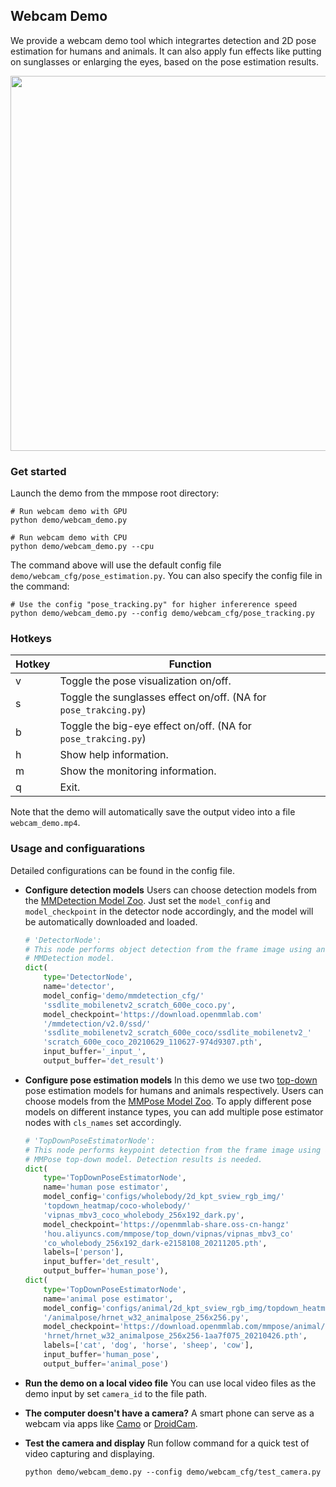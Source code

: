 ## Webcam Demo

We provide a webcam demo tool which integrartes detection and 2D pose estimation for humans and animals. It can also apply fun effects like putting on sunglasses or enlarging the eyes, based on the pose estimation results.

<div align="center">
    <img src="https://user-images.githubusercontent.com/15977946/124059525-ce20c580-da5d-11eb-8e4a-2d96cd31fe9f.gif" width="600px" alt><br>
</div>

### Get started

Launch the demo from the mmpose root directory:

```shell
# Run webcam demo with GPU
python demo/webcam_demo.py

# Run webcam demo with CPU
python demo/webcam_demo.py --cpu
```

The command above will use the default config file `demo/webcam_cfg/pose_estimation.py`. You can also specify the config file in the command:

```shell
# Use the config "pose_tracking.py" for higher infererence speed
python demo/webcam_demo.py --config demo/webcam_cfg/pose_tracking.py
```

### Hotkeys

| Hotkey | Function                                                         |
| ------ | ---------------------------------------------------------------- |
| v      | Toggle the pose visualization on/off.                            |
| s      | Toggle the sunglasses effect on/off. (NA for `pose_trakcing.py`) |
| b      | Toggle the big-eye effect on/off. (NA for `pose_trakcing.py`)    |
| h      | Show help information.                                           |
| m      | Show the monitoring information.                                 |
| q      | Exit.                                                            |

Note that the demo will automatically save the output video into a file `webcam_demo.mp4`.

### Usage and configuarations

Detailed configurations can be found in the config file.

- **Configure detection models**
  Users can choose detection models from the [MMDetection Model Zoo](https://mmdetection.readthedocs.io/en/v2.20.0/model_zoo.html). Just set the `model_config` and `model_checkpoint` in the detector node accordingly, and the model will be automatically downloaded and loaded.

  ```python
  # 'DetectorNode':
  # This node performs object detection from the frame image using an
  # MMDetection model.
  dict(
      type='DetectorNode',
      name='detector',
      model_config='demo/mmdetection_cfg/'
      'ssdlite_mobilenetv2_scratch_600e_coco.py',
      model_checkpoint='https://download.openmmlab.com'
      '/mmdetection/v2.0/ssd/'
      'ssdlite_mobilenetv2_scratch_600e_coco/ssdlite_mobilenetv2_'
      'scratch_600e_coco_20210629_110627-974d9307.pth',
      input_buffer='_input_',
      output_buffer='det_result')
  ```

- **Configure pose estimation models**
  In this demo we use two [top-down](https://github.com/open-mmlab/mmpose/tree/master/configs/body/2d_kpt_sview_rgb_img/topdown_heatmap) pose estimation models for humans and animals respectively. Users can choose models from the [MMPose Model Zoo](https://mmpose.readthedocs.io/en/latest/modelzoo.html). To apply different pose models on different instance types, you can add multiple pose estimator nodes with `cls_names` set accordingly.

  ```python
  # 'TopDownPoseEstimatorNode':
  # This node performs keypoint detection from the frame image using an
  # MMPose top-down model. Detection results is needed.
  dict(
      type='TopDownPoseEstimatorNode',
      name='human pose estimator',
      model_config='configs/wholebody/2d_kpt_sview_rgb_img/'
      'topdown_heatmap/coco-wholebody/'
      'vipnas_mbv3_coco_wholebody_256x192_dark.py',
      model_checkpoint='https://openmmlab-share.oss-cn-hangz'
      'hou.aliyuncs.com/mmpose/top_down/vipnas/vipnas_mbv3_co'
      'co_wholebody_256x192_dark-e2158108_20211205.pth',
      labels=['person'],
      input_buffer='det_result',
      output_buffer='human_pose'),
  dict(
      type='TopDownPoseEstimatorNode',
      name='animal pose estimator',
      model_config='configs/animal/2d_kpt_sview_rgb_img/topdown_heatmap'
      '/animalpose/hrnet_w32_animalpose_256x256.py',
      model_checkpoint='https://download.openmmlab.com/mmpose/animal/'
      'hrnet/hrnet_w32_animalpose_256x256-1aa7f075_20210426.pth',
      labels=['cat', 'dog', 'horse', 'sheep', 'cow'],
      input_buffer='human_pose',
      output_buffer='animal_pose')
  ```

- **Run the demo on a local video file**
  You can use local video files as the demo input by set `camera_id` to the file path.

- **The computer doesn't have a camera?**
  A smart phone can serve as a webcam via apps like [Camo](https://reincubate.com/camo/) or [DroidCam](https://www.dev47apps.com/).

- **Test the camera and display**
  Run follow command for a quick test of video capturing and displaying.

  ```shell
  python demo/webcam_demo.py --config demo/webcam_cfg/test_camera.py
  ```
